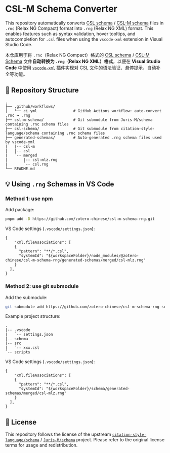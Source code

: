 
# CSL-M Schema Converter

This repository automatically converts [CSL schema](https://github.com/citation-style-language/schema) / [CSL-M schema](https://github.com/Juris-M/schema) files in `.rnc` (Relax NG Compact) format into `.rng` (Relax NG XML) format. This enables features such as syntax validation, hover tooltips, and autocompletion for `.csl` files when using the `vscode-xml` extension in Visual Studio Code.

本仓库用于将 `.rnc`（Relax NG Compact）格式的 [CSL schema](https://github.com/citation-style-language/schema) / [CSL-M Schema](https://github.com/Juris-M/schema) 文件**自动转换为 `.rng`（Relax NG XML）格式**，以便在 **Visual Studio Code** 中使用 [`vscode-xml`](https://marketplace.visualstudio.com/items?itemName=redhat.vscode-xml) 插件实现对 CSL 文件的语法验证、悬停提示、自动补全等功能。

## 📌 Repository Structure

```plain
.
├── .github/workflows/
│   └── ci.yml                # GitHub Actions workflow: auto-convert .rnc → .rng
├── csl-m-schema/             # Git submodule from Juris-M/schema containing .rnc schema files
├── csl-schema/               # Git submodule from citation-style-language/schema containing .rnc schema files
├── generated-schemas/        # Auto-generated .rng schema files used by vscode-xml
|   |-- csl-m
|   |-- csl
|   `-- merged
|       |-- csl-mlz.rng
|       `-- csl.rng
└── README.md
```

## 💡 Using `.rng` Schemas in VS Code

### Method 1: use npm

Add package:

```bash
pnpm add -D https://github.com/zotero-chinese/csl-m-schema-rng.git
```

VS Code settings (`.vscode/settings.json`):

```json5
{
    "xml.fileAssociations": [
    {
      "pattern": "**/*.csl",
      "systemId": "${workspaceFolder}/node_modules/@zotero-chinese/csl-m-schema-rng/generated-schemas/merged/csl-mlz.rng"
    }
  ],
}
```

### Method 2: use git submodule

Add the submodule:

```bash
git submodule add https://github.com/zotero-chinese/csl-m-schema-rng schema
```

Example project structure:

```plain
.
|-- .vscode
|   `-- settings.json
|-- schema
|-- src
|   `-- xxx.csl
`-- scripts
```

VS Code settings (`.vscode/settings.json`):

```json5
{
    "xml.fileAssociations": [
    {
      "pattern": "**/*.csl",
      "systemId": "${workspaceFolder}/schema/generated-schemas/merged/csl-mlz.rng"
    }
  ],
}
```

## 📝 License

This repository follows the license of the upstream [`citation-style-language/schema`](https://github.com/citation-style-language/schema) / [`Juris-M/schema`](https://github.com/Juris-M/schema) project. Please refer to the original license terms for usage and redistribution.
